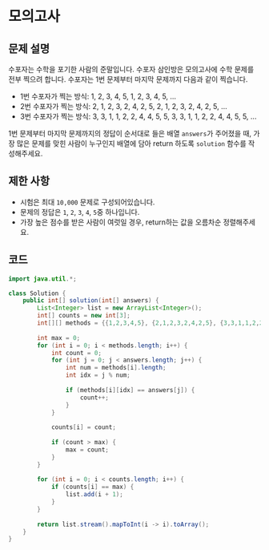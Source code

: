 # 모의고사

## 문제 설명
수포자는 수학을 포기한 사람의 준말입니다. 수포자 삼인방은 모의고사에 수학 문제를 전부 찍으려 합니다. 수포자는 1번 문제부터 마지막 문제까지 다음과 같이 찍습니다.

- 1번 수포자가 찍는 방식: 1, 2, 3, 4, 5, 1, 2, 3, 4, 5, ...
- 2번 수포자가 찍는 방식: 2, 1, 2, 3, 2, 4, 2, 5, 2, 1, 2, 3, 2, 4, 2, 5, ...
- 3번 수포자가 찍는 방식: 3, 3, 1, 1, 2, 2, 4, 4, 5, 5, 3, 3, 1, 1, 2, 2, 4, 4, 5, 5, ...

1번 문제부터 마지막 문제까지의 정답이 순서대로 들은 배열 `answers`가 주어졌을 때, 가장 많은 문제를 맞힌 사람이 누구인지 배열에 담아 return 하도록 `solution` 함수를 작성해주세요.

## 제한 사항
- 시험은 최대 `10,000` 문제로 구성되어있습니다.
- 문제의 정답은 `1`, `2`, `3`, `4`, `5`중 하나입니다.
- 가장 높은 점수를 받은 사람이 여럿일 경우, return하는 값을 오름차순 정렬해주세요.

## 코드

```java
import java.util.*;

class Solution {
    public int[] solution(int[] answers) {
        List<Integer> list = new ArrayList<Integer>();
        int[] counts = new int[3];
        int[][] methods = {{1,2,3,4,5}, {2,1,2,3,2,4,2,5}, {3,3,1,1,2,2,4,4,5,5}};
        
        int max = 0;
        for (int i = 0; i < methods.length; i++) {
            int count = 0;
            for (int j = 0; j < answers.length; j++) {
                int num = methods[i].length;
                int idx = j % num;
                
                if (methods[i][idx] == answers[j]) {
                    count++;
                }
            }
            
            counts[i] = count;
            
            if (count > max) {
                max = count;
            }
        }
        
        for (int i = 0; i < counts.length; i++) {
            if (counts[i] == max) {
                list.add(i + 1);
            }
        }
        
        return list.stream().mapToInt(i -> i).toArray();
    }
}
```